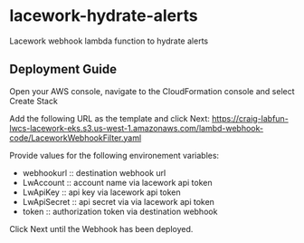# lacework-hydrate-alerts
Lacework webhook lambda function to hydrate alerts

## Deployment Guide
Open your AWS console, navigate to the CloudFormation console and select Create Stack

Add the following URL as the template and click Next:
https://craig-labfun-lwcs-lacework-eks.s3.us-west-1.amazonaws.com/lambd-webhook-code/LaceworkWebhookFilter.yaml

Provide values for the following environement variables:
- webhookurl :: destination webhook url
- LwAccount :: account name via lacework api token
- LwApiKey :: api key via lacework api token
- LwApiSecret :: api secret via via lacework api token
- token :: authorization token via destination webhook 

Click Next until the Webhook has been deployed.

